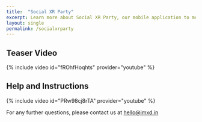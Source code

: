 ```yaml
---
title:  "Social XR Party"
excerpt: Learn more about Social XR Party, our mobile application to meet and play games with friends in AR.
layout: single
permalink: /socialxrparty
---
```


## Teaser Video

{% include video id="fROhfHoqhts" provider="youtube" %}

## Help and Instructions

{% include video id="PRw98cj8rTA" provider="youtube" %}

For any further questions, please contact us at [hello@imxd.in](mailto:hello@imxd.in)


